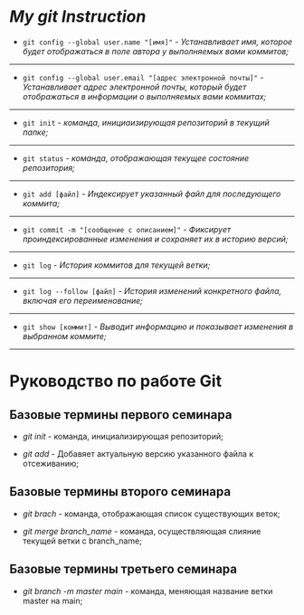 # ***My git Instruction***

* `git config --global user.name "[имя]"` - *Устанавливает имя, которое будет отображаться в поле автора у выполняемых вами коммитов;*
------------------------------
* `git config --global user.email "[адрес электронной почты]"` - *Устанавливает адрес электронной почты, который будет отображаться в информации о выполняемых вами коммитах;*
--------------------------
* `git init` - *команда, инициаизирующая репозиторий в текущий папке;*
----------------------
* `git status` - *команда, отображающая текущее состояние репозитория;*
-------------------
* `git add [файл]` - *Индексирует указанный файл для последующего коммита;*
-----------------------
* `git commit -m "[сообщение с описанием]"` - *Фиксирует проиндексированные изменения и сохраняет их в историю версий;*
----------------------
* `git log` - *История коммитов для текущей ветки;*
----------------------
* `git log --follow [файл]` - *История изменений конкретного файла, включая его переименование;*
-----------------------
* `git show [коммит]` - *Выводит информацию и показывает изменения в выбранном коммите;*
------------------------

# Руководство по работе Git

## Базовые термины первого семинара
* *git init* - команда, инициализирующая репозиторий;

* *git add* - Добавяет актуальную версию указанного файла к отсеживанию;
## Базовые термины второго семинара
* *git brach* - команда, отображающая список существующих веток;

* *git merge branch_name* - команда, осуществляющая слияние текущей ветки с branch_name;

## Базовые термины третьего семинара

* *git branch -m master main* - команда, меняющая название ветки master на main;